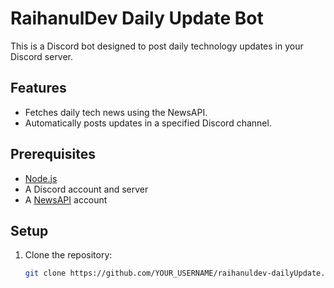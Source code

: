 # RaihanulDev Daily Update Bot

This is a Discord bot designed to post daily technology updates in your Discord server.

## Features
- Fetches daily tech news using the NewsAPI.
- Automatically posts updates in a specified Discord channel.

## Prerequisites
- [Node.js](https://nodejs.org/)
- A Discord account and server
- A [NewsAPI](https://newsapi.org/) account

## Setup
1. Clone the repository:
   ```bash
   git clone https://github.com/YOUR_USERNAME/raihanuldev-dailyUpdate.git

